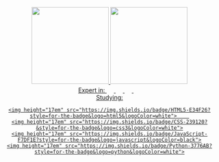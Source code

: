 <div align="center">
  <a href="https://github.com/lucaspabreu">
  <img height="180em" src="https://github-readme-stats.vercel.app/api?username=lucaspabreu&theme=github_dark&include_all_commits=true&count_private=true"/>
  <img height="180em" src="https://github-readme-stats.vercel.app/api/top-langs/?username=lucaspabreu&theme=github_dark&langs_count=7"/>
</div>
  

 <div align="center">
Expert in:
   <a href="https://github.com/lucaspabreu">
    <img height="17em" src="https://aleen42.github.io/badges/src/photoshop.svg">
    <img height="17em" src="https://aleen42.github.io/badges/src/illustrator.svg">
    <img height="17em" src="https://aleen42.github.io/badges/src/after_effects.svg">
    <img height="17em" src="https://aleen42.github.io/badges/src/premiere.svg">
     </br>

       
</div>

<div align="center">
   Studying:
    
    <img height="17em" src="https://img.shields.io/badge/HTML5-E34F26?style=for-the-badge&logo=html5&logoColor=white">    
    <img height="17em" src="https://img.shields.io/badge/CSS-239120?&style=for-the-badge&logo=css3&logoColor=white">
    <img height="17em" src="https://img.shields.io/badge/JavaScript-F7DF1E?style=for-the-badge&logo=javascript&logoColor=black">
    <img height="17em" src="https://img.shields.io/badge/Python-3776AB?style=for-the-badge&logo=python&logoColor=white">

       
</div>
